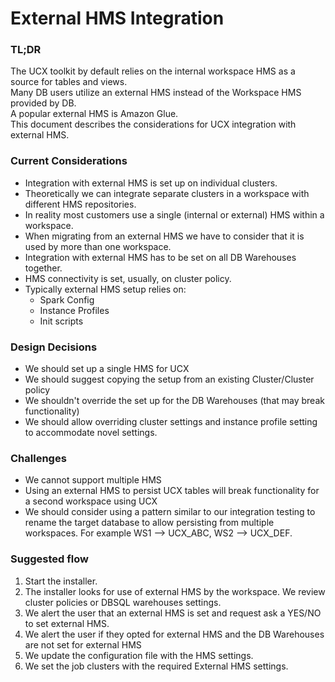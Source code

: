 # External HMS Integration
### TL;DR
The UCX toolkit by default relies on the internal workspace HMS as a source for tables and views.
<br/>Many DB users utilize an external HMS instead of the Workspace HMS provided by DB.
<br/>A popular external HMS is Amazon Glue.
<br/>This document describes the considerations for UCX integration with external HMS.

### Current Considerations
- Integration with external HMS is set up on individual clusters.
- Theoretically we can integrate separate clusters in a workspace with different HMS repositories.
- In reality most customers use a single (internal or external) HMS within a workspace.
- When migrating from an external HMS we have to consider that it is used by more than one workspace.
- Integration with external HMS has to be set on all DB Warehouses together.
- HMS connectivity is set, usually, on cluster policy.
- Typically external HMS setup relies on:
  - Spark Config
  - Instance Profiles
  - Init scripts

### Design Decisions
- We should set up a single HMS for UCX
- We should suggest copying the setup from an existing Cluster/Cluster policy
- We shouldn't override the set up for the DB Warehouses (that may break functionality)
- We should allow overriding cluster settings and instance profile setting to accommodate novel settings.

### Challenges
- We cannot support multiple HMS
- Using an external HMS to persist UCX tables will break functionality for a second workspace using UCX
- We should consider using a pattern similar to our integration testing to rename the target database to allow persisting from multiple workspaces. For example WS1 --> UCX_ABC, WS2 --> UCX_DEF.

### Suggested flow
1. Start the installer.
2. The installer looks for use of external HMS by the workspace. We review cluster policies or DBSQL warehouses settings.
3. We alert the user that an external HMS is set and request ask a YES/NO to set external HMS.
4. We alert the user if they opted for external HMS and the DB Warehouses are not set for external HMS
5. We update the configuration file with the HMS settings.
6. We set the job clusters with the required External HMS settings.
